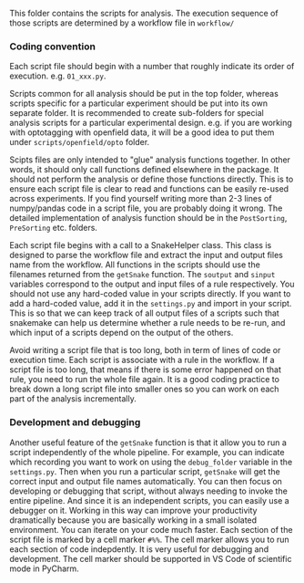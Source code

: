 This folder contains the scripts for analysis. The execution sequence of those scripts are determined by a workflow file in `workflow/`

### Coding convention
Each script file should begin with a number that roughly indicate its order of execution. e.g. `01_xxx.py`. 

Scripts common for all analysis should be put in the top folder, whereas scripts specific for a particular experiment should be put into its own separate folder. It is recommended to create sub-folders for special analysis scripts for a particular experimental design. e.g. if you are working with optotagging with openfield data, it will be a good idea to put them under `scripts/openfield/opto` folder.

Scipts files are only intended to "glue" analysis functions together. In other words, it should only call functions defined elsewhere in the package. It should not perform the analysis or define those functions directly. This is to ensure each script file is clear to read and functions can be easily re-used across experiments. If you find yourself writing more than 2-3 lines of numpy/pandas code in a script file, you are probably doing it wrong. The detailed implementation of analysis function should be in the `PostSorting`, `PreSorting` etc. folders.

Each script file begins with a call to a SnakeHelper class. This class is designed to parse the workflow file and extract the input and output files name from the workflow. All functions in the scripts should use the filenames returned from the `getSnake` function. The `soutput` and `sinput` variables correspond to the output and input files of a rule respectively. You should not use any hard-coded value in your scripts directly. If you want to add a hard-coded value, add it in the `settings.py` and import in your script. This is so that we can keep track of all output files of a scripts such that snakemake can help us determine whether a rule needs to be re-run, and which input of a scripts depend on the output of the others.

Avoid writing a script file that is too long, both in term of lines of code or execution time. Each script is associate with a rule in the workflow. If a script file is too long, that means if there is some error happened on that rule, you need to run the whole file again. It is a good coding practice to break down a long script file into smaller ones so you can work on each part of the analysis incrementally. 

### Development and debugging 
Another useful feature of the `getSnake` function is that it allow you to run a script independently of the whole pipeline. For example, you can indicate which recording you want to work on using the `debug_folder` variable in the `settings.py`. Then when you run a particular script, `getSnake` will get the correct input and output file names automatically. You can then focus on developing or debugging that script, without always needing to invoke the entire pipeline. And since it is an independent scripts, you can easily use a debugger on it. Working in this way can improve your productivity dramatically because you are basically working in a small isolated environment. You can iterate on your code much faster. Each section of the script file is marked by a cell marker `#%%`. The cell marker allows you to run each section of code indepdently. It is very useful for debugging and development. The cell marker should be supported in VS Code of scientific mode in PyCharm.